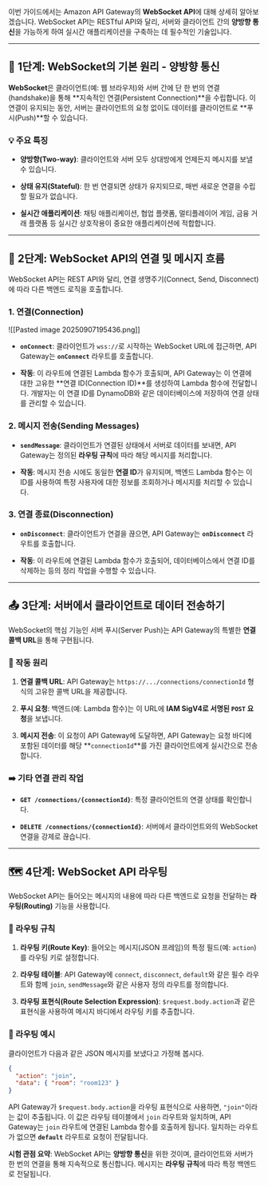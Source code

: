 
이번 가이드에서는 Amazon API Gateway의 **WebSocket API**에 대해 상세히 알아보겠습니다. WebSocket API는 RESTful API와 달리, 서버와 클라이언트 간의 **양방향 통신**을 가능하게 하여 실시간 애플리케이션을 구축하는 데 필수적인 기술입니다.

---

## 🔄 1단계: WebSocket의 기본 원리 - 양방향 통신

**WebSocket**은 클라이언트(예: 웹 브라우저)와 서버 간에 단 한 번의 연결(handshake)을 통해 **지속적인 연결(Persistent Connection)**을 수립합니다. 이 연결이 유지되는 동안, 서버는 클라이언트의 요청 없이도 데이터를 클라이언트로 **푸시(Push)**할 수 있습니다.

### 💡 주요 특징

- **양방향(Two-way)**: 클라이언트와 서버 모두 상대방에게 언제든지 메시지를 보낼 수 있습니다.
    
- **상태 유지(Stateful)**: 한 번 연결되면 상태가 유지되므로, 매번 새로운 연결을 수립할 필요가 없습니다.
    
- **실시간 애플리케이션**: 채팅 애플리케이션, 협업 플랫폼, 멀티플레이어 게임, 금융 거래 플랫폼 등 실시간 상호작용이 중요한 애플리케이션에 적합합니다.

---

## 🔗 2단계: WebSocket API의 연결 및 메시지 흐름

WebSocket API는 REST API와 달리, 연결 생명주기(Connect, Send, Disconnect)에 따라 다른 백엔드 로직을 호출합니다.

### 1. **연결(Connection)**

![[Pasted image 20250907195436.png]]

- **`onConnect`**: 클라이언트가 `wss://`로 시작하는 WebSocket URL에 접근하면, API Gateway는 **`onConnect`** 라우트를 호출합니다.
    
- **작동**: 이 라우트에 연결된 Lambda 함수가 호출되며, API Gateway는 이 연결에 대한 고유한 **연결 ID(Connection ID)**를 생성하여 Lambda 함수에 전달합니다. 개발자는 이 연결 ID를 DynamoDB와 같은 데이터베이스에 저장하여 연결 상태를 관리할 수 있습니다.

### 2. **메시지 전송(Sending Messages)**

- **`sendMessage`**: 클라이언트가 연결된 상태에서 서버로 데이터를 보내면, API Gateway는 정의된 **라우팅 규칙**에 따라 해당 메시지를 처리합니다.
    
- **작동**: 메시지 전송 시에도 동일한 **연결 ID**가 유지되며, 백엔드 Lambda 함수는 이 ID를 사용하여 특정 사용자에 대한 정보를 조회하거나 메시지를 처리할 수 있습니다.

### 3. **연결 종료(Disconnection)**

- **`onDisconnect`**: 클라이언트가 연결을 끊으면, API Gateway는 **`onDisconnect`** 라우트를 호출합니다.
    
- **작동**: 이 라우트에 연결된 Lambda 함수가 호출되어, 데이터베이스에서 연결 ID를 삭제하는 등의 정리 작업을 수행할 수 있습니다.

---

## 📤 3단계: 서버에서 클라이언트로 데이터 전송하기

WebSocket의 핵심 기능인 서버 푸시(Server Push)는 API Gateway의 특별한 **연결 콜백 URL**을 통해 구현됩니다.

### 📝 작동 원리

1. **연결 콜백 URL**: API Gateway는 `https://.../connections/connectionId` 형식의 고유한 콜백 URL을 제공합니다.
    
2. **푸시 요청**: 백엔드(예: Lambda 함수)는 이 URL에 **IAM SigV4로 서명된 `POST` 요청**을 보냅니다.
    
3. **메시지 전송**: 이 요청이 API Gateway에 도달하면, API Gateway는 요청 바디에 포함된 데이터를 해당 **`connectionId`**를 가진 클라이언트에게 실시간으로 전송합니다.

### ➡️ 기타 연결 관리 작업

- **`GET /connections/{connectionId}`**: 특정 클라이언트의 연결 상태를 확인합니다.
    
- **`DELETE /connections/{connectionId}`**: 서버에서 클라이언트와의 WebSocket 연결을 강제로 끊습니다.

---

## 🗺️ 4단계: WebSocket API 라우팅

WebSocket API는 들어오는 메시지의 내용에 따라 다른 백엔드로 요청을 전달하는 **라우팅(Routing)** 기능을 사용합니다.

### 🔑 라우팅 규칙

1. **라우팅 키(Route Key)**: 들어오는 메시지(JSON 프레임)의 특정 필드(예: `action`)를 라우팅 키로 설정합니다.
    
2. **라우팅 테이블**: API Gateway에 `connect`, `disconnect`, `default`와 같은 필수 라우트와 함께 `join`, `sendMessage`와 같은 사용자 정의 라우트를 정의합니다.
    
3. **라우팅 표현식(Route Selection Expression)**: `$request.body.action`과 같은 표현식을 사용하여 메시지 바디에서 라우팅 키를 추출합니다.

### 📝 라우팅 예시

클라이언트가 다음과 같은 JSON 메시지를 보냈다고 가정해 봅시다.

```JSON
{
  "action": "join",
  "data": { "room": "room123" }
}
```

API Gateway가 `$request.body.action`을 라우팅 표현식으로 사용하면, `"join"`이라는 값이 추출됩니다. 이 값은 라우팅 테이블에서 `join` 라우트와 일치하며, API Gateway는 `join` 라우트에 연결된 Lambda 함수를 호출하게 됩니다. 일치하는 라우트가 없으면 **`default`** 라우트로 요청이 전달됩니다.

**시험 관점 요약**: WebSocket API는 **양방향 통신**을 위한 것이며, 클라이언트와 서버가 한 번의 연결을 통해 지속적으로 통신합니다. 메시지는 **라우팅 규칙**에 따라 특정 백엔드로 전달됩니다.